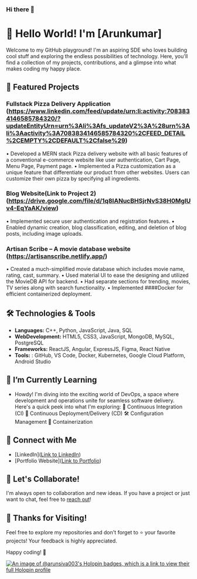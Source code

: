 ### Hi there 👋
# 👋 Hello World! I'm [Arunkumar]

Welcome to my GitHub playground! I'm an aspiring SDE who loves building cool stuff and exploring the endless possibilities of technology. Here, you'll find a collection of my projects, contributions, and a glimpse into what makes coding my happy place.

## 🚀 Featured Projects

### Fullstack Pizza Delivery Application (https://www.linkedin.com/feed/update/urn:li:activity:7083834146585784320/?updateEntityUrn=urn%3Ali%3Afs_updateV2%3A%28urn%3Ali%3Aactivity%3A7083834146585784320%2CFEED_DETAIL%2CEMPTY%2CDEFAULT%2Cfalse%29)
•	Developed a MERN stack Pizza delivery website with all basic features of a conventional e-commerce website like user authentication, Cart Page, Menu Page, Payment page.
•	Implemented a Pizza customization as a unique feature that differentiate our product from other websites. Users can customize their own pizza by specifying all ingredients.


### Blog Website(Link to Project 2)(https://drive.google.com/file/d/1q8IANucBHSjrNvS38H0MgIUv4-EqYaAK/view)
•	Implemented secure user authentication and registration features.
•	Enabled dynamic creation, blog classification, editing, and deletion of blog posts, including image uploads.


### Artisan Scribe – A movie database website (https://artisanscribe.netlify.app/)
•	Created a much-simplified movie database which includes movie name, rating, cast, summary.
•	Used material UI to ease the designing and utilized the MovieDB API for backend.
•	Had separate sections for trending, movies, TV series along with search functionality.
•	Implemented ####Docker for efficient containerized deployment.


## 🛠️ Technologies & Tools

- **Languages:** C++, Python, JavaScript, Java, SQL
- **WebDevelopment:** HTML5, CSS3, JavaScript, MongoDB, MySQL, PostgreSQL
- **Frameworks:** ReactJS, Angular, ExpressJS, Figma, React Native
- **Tools:** : GitHub, VS Code, Docker, Kubernetes, Google Cloud Platform, Android Studio

## 🌱 I’m Currently Learning

- Howdy! I'm diving into the exciting world of DevOps, a space where development and operations unite for seamless software delivery. Here's a quick peek into what I'm exploring:
      🔧 Continuous Integration (CI)
      🚢 Continuous Deployment/Delivery (CD)
      🛠️ Configuration Management
      🐳 Containerization
  
## 🔗 Connect with Me

- [LinkedIn]([Link to LinkedIn](https://www.linkedin.com/in/arun2003as/))
- [Portfolio Website]([Link to Portfolio](https://as-web-portfolio.netlify.app/))

## 🤝 Let's Collaborate!

I'm always open to collaboration and new ideas. If you have a project or just want to chat, feel free to [reach out](mailto:your.email@example.com)!

## 🎉 Thanks for Visiting!

Feel free to explore my repositories and don't forget to ⭐️ your favorite projects! Your feedback is highly appreciated.

Happy coding! 🚀



[![An image of @arunsiva003's Holopin badges, which is a link to view their full Holopin profile](https://holopin.me/arunsiva003)](https://holopin.io/@arunsiva003)
<!--
**Arunsiva003/Arunsiva003** is a ✨ _special_ ✨ repository because its `README.md` (this file) appears on your GitHub profile.

Here are some ideas to get you started:

- 🔭 I’m currently working on ...
- 🌱 I’m currently learning ...
- 👯 I’m looking to collaborate on ...
- 🤔 I’m looking for help with ...
- 💬 Ask me about ...
- 📫 How to reach me: ...
- 😄 Pronouns: ...
- ⚡ Fun fact: ...
-->
